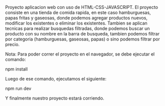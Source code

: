 Proyecto aplicacion web con uso de HTML-CSS-JAVASCRIPT.
El proyecto consiste en una tienda de comida rapida, en este caso
hamburguesas, papas fritas y gaseosas, donde podemos agregar productos
nuevos, modificar los existentes o eliminar los existentes. 
Tambien se aplican tecnicas para realizar busquedas filtradas, donde
podemos buscar un producto con su nombre en la barra de busqueda, tambien
podemos filtrar por categoria (hamburguesas, gaseosas, papas) o sino podemos filtrar
por precio.


Nota: Para poder correr el proyecto en el navegador, se debe ejecutar el comando:


npm install


Luego de ese comando, ejecutamos el siguiente:


npm run dev


Y finalmente nuestro proyecto estará corriendo.
